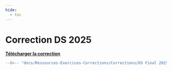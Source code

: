 ```yaml
---
hide:
  - toc
---
```


# Correction DS 2025

<a href="/Ressources-Exercices-Corrections/Corrections/DS Final 2025.py" download>**Télécharger la correction**</a>

```python
--8<-- "docs/Ressources-Exercices-Corrections/Corrections/DS Final 2025.py"
```
